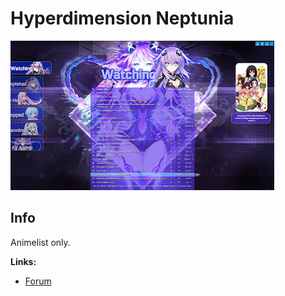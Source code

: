 # Hyperdimension Neptunia

![](gallery/demo.png)

## Info

Animelist only.

**Links:**
- [Forum](https://myanimelist.net/forum/?topicid=618961)
